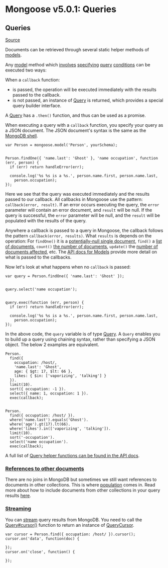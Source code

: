 # Mongoose v5.0.1: Queries

## Queries

[Source](http://mongoosejs.com/docs/queries.html "Permalink to Mongoose v5.0.1: Queries")

Documents can be retrieved through several static helper methods of [models][1].

Any [model][2] method which [involves][3] [specifying][4] [query][5] [conditions][6] can be executed two ways:

When a `callback` function:

* is passed, the operation will be executed immediately with the results passed to the callback.
* is not passed, an instance of [Query][7] is returned, which provides a special query builder interface.

A [Query][7] has a `.then()` function, and thus can be used as a promise.

When executing a query with a `callback` function, you specify your query as a JSON document. The JSON document's syntax is the same as the [MongoDB shell][8].


    var Person = mongoose.model('Person', yourSchema);


    Person.findOne({ 'name.last': 'Ghost' }, 'name occupation', function (err, person) {
      if (err) return handleError(err);

      console.log('%s %s is a %s.', person.name.first, person.name.last,
        person.occupation);
    });


Here we see that the query was executed immediately and the results passed to our callback. All callbacks in Mongoose use the pattern: `callback(error, result)`. If an error occurs executing the query, the `error` parameter will contain an error document, and `result` will be null. If the query is successful, the `error` parameter will be null, and the `result` will be populated with the results of the query.

Anywhere a callback is passed to a query in Mongoose, the callback follows the pattern `callback(error, results)`. What `results` is depends on the operation: For `findOne()` it is a [potentially-null single document][9], `find()` a [list of documents][3], `count()` [the number of documents][5], `update()` the [number of documents affected][6], etc. The [API docs for Models][10] provide more detail on what is passed to the callbacks.

Now let's look at what happens when no `callback` is passed:


    var query = Person.findOne({ 'name.last': 'Ghost' });


    query.select('name occupation');


    query.exec(function (err, person) {
      if (err) return handleError(err);

      console.log('%s %s is a %s.', person.name.first, person.name.last,
        person.occupation);
    });


In the above code, the `query` variable is of type [Query][7]. A `Query` enables you to build up a query using chaining syntax, rather than specifying a JSON object. The below 2 examples are equivalent.


    Person.
      find({
        occupation: /host/,
        'name.last': 'Ghost',
        age: { $gt: 17, $lt: 66 },
        likes: { $in: ['vaporizing', 'talking'] }
      }).
      limit(10).
      sort({ occupation: -1 }).
      select({ name: 1, occupation: 1 }).
      exec(callback);


    Person.
      find({ occupation: /host/ }).
      where('name.last').equals('Ghost').
      where('age').gt(17).lt(66).
      where('likes').in(['vaporizing', 'talking']).
      limit(10).
      sort('-occupation').
      select('name occupation').
      exec(callback);


A full list of [Query helper functions can be found in the API docs][11].

### [References to other documents][12]

There are no joins in MongoDB but sometimes we still want references to documents in other collections. This is where [population][13] comes in. Read more about how to include documents from other collections in your query results [here][14].

### [Streaming][15]

You can [stream][16] query results from MongoDB. You need to call the [Query#cursor()][17] function to return an instance of [QueryCursor][18].


    var cursor = Person.find({ occupation: /host/ }).cursor();
    cursor.on('data', function(doc) {

    });
    cursor.on('close', function() {

    });


[1]: http://mongoosejs.com/models.html
[2]: http://mongoosejs.com/api.html#model_Model
[3]: http://mongoosejs.com/api.html#model_Model.find
[4]: http://mongoosejs.com/api.html#model_Model.findById
[5]: http://mongoosejs.com/api.html#model_Model.count
[6]: http://mongoosejs.com/api.html#model_Model.update
[7]: http://mongoosejs.com/api.html#query-js
[8]: http://docs.mongodb.org/manual/tutorial/query-documents/
[9]: http://mongoosejs.com/api.html#model_Model.findOne
[10]: http://mongoosejs.com/api.html#model-js
[11]: http://mongoosejs.com/docs/api.html#query-js
[12]: http://mongoosejs.com#refs
[13]: http://mongoosejs.com/populate.html
[14]: http://mongoosejs.com/api.html#query_Query-populate
[15]: http://mongoosejs.com#streaming
[16]: http://nodejs.org/api/stream.html
[17]: http://mongoosejs.com/api.html#query_Query-cursor
[18]: http://mongoosejs.com/api.html#querycursor-js


